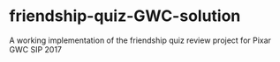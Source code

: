 # friendship-quiz-GWC-solution
A working implementation of the friendship quiz review project for Pixar GWC SIP 2017

